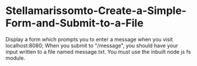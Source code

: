 # Stellamarissomto-Create-a-Simple-Form-and-Submit-to-a-File
Display a form which prompts you to enter a message when you visit localhost:8080;  When you submit to "/message", you should have your input written to a file named message.txt. You must use the inbuilt node js fs module.

